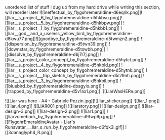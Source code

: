 unordered list of stuff I dug up from my hard drive while writing this section, will reorder later
![[ineffectual_by_flygohremeraldine-d6eqrik.png]]![[liar__s_project__6_by_flygohremeraldine-d5hkbsu.png]]![[liar__s_project__5_by_flygohremeraldine-d5hkbpw.png]]
![[liar__s_project__1_by_flygohremeraldine-d5hkbb1.png]]
![[liar__god__and_a_useless_yellow_bird_by_flygohremeraldine-d6kwu77.png]]![[goodbye_by_flygohremeraldine-d5twmzn2.png]]
![[dispersion_by_flygohremeraldine-d5twn39.png]]
![[downstar_by_flygohremeraldine-d5towbh.png]]
![[dissolve_by_flygohremeraldine-d6j7r7j.png]]
![[liar__s_project_color_concept_by_flygohremeraldine-d5hytct.png]]
![[liar__s_project__4_by_flygohremeraldine-d5hkbld.png]]
![[liar__s_project_color_concept_by_flygohremeraldine-d5hytnk.png]]
![[liar__s_project___trip_sketch_by_flygohremeraldine-d5i29nh.png]]
![[liar__s_project__3_by_flygohremeraldine-d5hkbil.png]]
![[bluebird_by_flygohremeraldine-dbagylo.png]]
![[trapped_by_flygohremeraldine-d5v1ax1.png]]
![[LiarWasHERe.png]]

![[Liar was here - A4 - Gabriele Pezzin.jpg]]![[liar_sticker.png]]
![[liar_1.png]]
![[liar_4.png]]
![[LIAR001.png]]
![[liarstory.png]]
![[liar-design.png]]
![[liar-design-3.png]]
![[liar-design-2.png]]
![[liar1.png]]
![[liarvomeback_by_flygohremeraldine-d9twp6p.jpg]]
![[FlygohrEmeraldineAvatar - Liar's Runavatar___liar_s_run_by_flygohremeraldine-d6fqk3i.gif]]
![[3danaglyph4_R.png]]